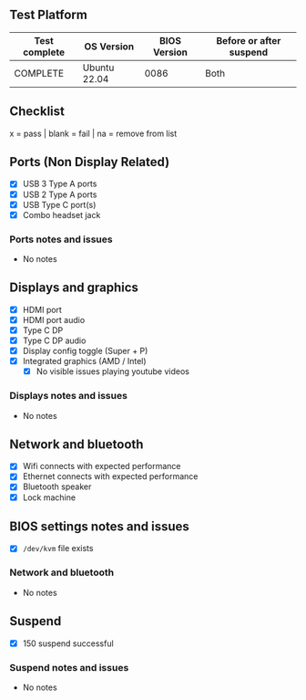 ## Test Platform

| Test complete | OS Version   | BIOS Version | Before or after suspend |
|---------------|--------------|--------------|-------------------------|
| COMPLETE      | Ubuntu 22.04 | 0086         | Both                    |

## Checklist
x = pass | blank = fail | na = remove from list

## Ports (Non Display Related)

- [x] USB 3 Type A ports
- [x] USB 2 Type A ports
- [x] USB Type C port(s)
- [x] Combo headset jack

### Ports notes and issues

- No notes

## Displays and graphics

- [x] HDMI port
- [x] HDMI port audio
- [x] Type C DP
- [x] Type C DP audio
- [x] Display config toggle (Super + P)
- [x] Integrated graphics (AMD / Intel)
  - [x] No visible issues playing youtube videos

### Displays notes and issues

- No notes

## Network and bluetooth

- [x] Wifi connects with expected performance
- [x] Ethernet connects with expected performance
- [x] Bluetooth speaker
- [x] Lock machine

## BIOS settings notes and issues

- [x] `/dev/kvm` file exists

### Network and bluetooth

- No notes

## Suspend

- [x] 150 suspend successful

### Suspend notes and issues

- No notes


